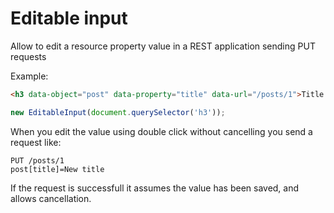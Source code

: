 # Editable input

Allow to edit a resource property value in a REST application sending PUT requests

Example:

```html
<h3 data-object="post" data-property="title" data-url="/posts/1">Title here</h3>
```

```js
new EditableInput(document.querySelector('h3'));
```

When you edit the value using double click without cancelling you send a request like:

```
PUT /posts/1
post[title]=New title
```

If the request is successfull it assumes the value has been saved, and allows cancellation.

